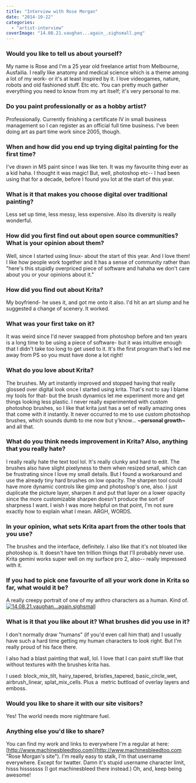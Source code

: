 ```yaml
---
title: "Interview with Rose Morgan"
date: "2014-10-22"
categories: 
  - "artist-interview"
coverImage: "14.08.21.vaughan...again_.sighsmall.png"
---
```


### Would you like to tell us about yourself?

My name is Rose and I'm a 25 year old freelance artist from Melbourne, Ausfailia. I really like anatomy and medical science which is a theme among a lot of my work- or it's at least inspired by it. I love videogames, nature, robots and old fashioned stuff. Etc etc. You can pretty much gather everything you need to know from my art itself; it's very personal to me.

### Do you paint professionally or as a hobby artist?

Professionally. Currently finishing a certificate IV in small business management so I can register as an official full time business. I've been doing art as part time work since 2005, though.

### When and how did you end up trying digital painting for the first time?

I've drawn in MS paint since I was like ten. It was my favourite thing ever as a kid haha. I thought it was magic! But, well, photoshop etc-- I had been using that for a decade, before I found you lot at the start of this year.

### What is it that makes you choose digital over traditional painting?

Less set up time, less messy, less expensive. Also its diversity is really wonderful.

### How did you first find out about open source communities? What is your opinion about them?

Well, since I started using linux- about the start of this year. And I love them! I like how people work together and it has a sense of community rather than "here's this stupidly overpriced piece of software and hahaha we don't care about you or your opinions about it."

### How did you find out about Krita?

My boyfriend- he uses it, and got me onto it also. I'd hit an art slump and he suggested a change of scenery. It worked.

### What was your first take on it?

It was weird since I'd never swapped from photoshop before and ten years is a long time to be using a piece of software- but it was intuitive enough that I didn't take too long to get used to it. It's the first program that's led me away from PS so you must have done a lot right!

### What do you love about Krita?

The brushes. My art instantly improved and stopped having that really glossed over digital look once I started using krita. That's not to say I blame my tools for that- but the brush dynamics let me experiment more and get things looking less plastic. I never really experimented with custom photoshop brushes, so I like that krita just has a set of really amazing ones that come with it instantly. It never occurred to me to use custom photoshop brushes, which sounds dumb to me now but y'know... **~personal growth~** and all that.

### What do you think needs improvement in Krita? Also, anything that you really hate?

I really really hate the text tool lol. It's really clunky and hard to edit. The brushes also have slight pixelyness to them when resized small, which can be frustrating since I love my small details. But I found a workaround and use the already tiny hard brushes on low opacity. The sharpen tool could have more dynamic controls like gimp and photoshop's one, also. I just duplicate the picture layer, sharpen it and put that layer on a lower opacity since the more customizable sharpen doesn't produce the sort of sharpness I want. I wish I was more helpful on that point, I'm not sure exactly how to explain what I mean. ARGH, WORDS.

### In your opinion, what sets Krita apart from the other tools that you use?

The brushes and the interface, definitely. I also like that it's not bloated like photoshop is. It doesn't have ten trillion things that I'll probably never use. Krita gemini works super well on my surface pro 2, also-- really impressed with it.

### If you had to pick one favourite of all your work done in Krita so far, what would it be?

A really creepy portrait of one of my anthro characters as a human. Kind of. [![14.08.21.vaughan...again.sighsmall](/images/posts/2014/14.08.21.vaughan...again_.sighsmall.png)](https://krita.org/wp-content/uploads/2014/10/14.08.21.vaughan...again_.sighsmall.png)

### What is it that you like about it? What brushes did you use in it?

I don't normally draw "humans" (if you'd even call him that) and I usually have such a hard time getting my human characters to look right. But I'm really proud of his face there.

I also had a blast painting that wall, lol. I love that I can paint stuff like that without textures with the brushes krita has.

I used: block\_mix\_tilt, hairy\_tapered, bristles\_tapered, basic\_circle\_wet, airbrush\_linear, splat\_mix\_cells. Plus a  metric buttload of overlay layers and emboss.

### Would you like to share it with our site visitors?

Yes! The world needs more nightmare fuel.

### Anything else you'd like to share?

You can find my work and links to everywhere I'm a regular at here: [http://www.machinesbleedtoo.com](http://www.machinesbleedtoo.com "Rose Morgan's site"). I'm really easy to stalk, I'm that username everywhere. Except for twatter. Damn it's stupid username character limit, hisss hisssssss (I got machinesbleed there instead.) Oh, and, keep being awesome!
